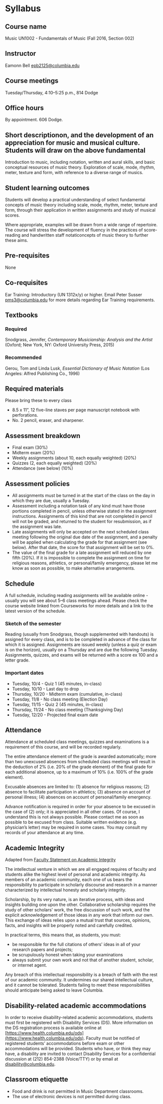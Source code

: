 # Syllabus

## Course name 

Music UN1002 - Fundamentals of Music (Fall 2016, Section 002)

## Instructor

Eamonn Bell <epb2125@columbia.edu>

## Course meetings

Tuesday/Thursday, 4:10–5:25 p.m., 814 Dodge

## Office hours

By appointment. 606 Dodge.

## Short descriptionon, and the development of an appreciation for music and musical culture. Students will draw on the above fundamental 

Introduction to music, including notation, written and aural skills, and basic conceptual resources of music theory. Exploration of scale, mode, rhythm, meter, texture and form, with reference to a diverse range of musics.

## Student learning outcomes

Students will develop a practical understanding of select fundamental concepts of music theory including scale, mode, rhythm, meter, texture and form, through their application in written assignments and study of musical scores. 

Where appropriate, examples will be drawn from a wide range of repertoire. The course will stress the development of fluency in the practices of score-reading and handwritten staff notaticoncepts of music theory to further these aims.

## Pre-requisites

None

## Co-requisites

Ear Training: Introductory (UN 1312x/y) or higher. Email Peter Susser <pms3@columbia.edu> for more details regarding Ear Training requirements.

## Textbooks

### Required

Snodgrass, Jennifer, _Contemporary Musicianship: Analysis and the Artist_ (Oxford; New York, NY: Oxford University Press, 2015)

### Recommended

Gerou, Tom and Linda Lusk, _Essential Dictionary of Music Notation_ (Los Angeles: Alfred Publishing Co., 1996)

## Required materials
Please bring these to every class

* 8.5 x 11”, 12 five-line staves per page manuscript notebook with perforations.
* No. 2 pencil, eraser, and sharpener.

## Assessment breakdown

- Final exam (30%)
- Midterm exam (20%)
- Weekly assignments (about 10, each equally weighted) (20%)
- Quizzes (2, each equally weighted) (20%)
- Attendance (see below) (10%)

## Assessment policies

* All assignments must be turned in at the start of the class on the day in which they are due, usually a Tuesday.
* Assessment including a notation task of any kind must have those portions completed in pencil, unless otherwise stated in the assignment instructions. Assignments of this kind that are not completed in pencil will not be graded, and returned to the student for resubmission, as if the assignment was late.
* Late assignments will only be accepted on the next scheduled class meeting following the original due date of the assignment, and a penalty will be applied when calculating the grade for that assignment (see below). After that date, the score for that assignment will be set to 0%.
* The value of the final grade for a late assignment will reduced by one fifth (20%). If it is impossible to complete the assignment on time for religious reasons, athletics, or personal/family emergency, please let me know as soon as possible, to make alternative arrangements.

## Schedule

A full schedule, including reading assignments will be available online - usually you will see about 5–6 class meetings ahead. Please check the course website linked from Courseworks for more details and a link to the latest version of the schedule.

### Sketch of the semester

Reading (usually from Snodgrass, though supplemented with handouts) is assigned for every class, and is to be completed in advance of the class for which it is assigned. Assignments are issued weekly (unless a quiz or exam is on the horizon), usually on a Thursday and are due the following Tuesday. Assignments, quizzes, and exams will be returned with a score ex 100 and a letter grade. 

### Important dates

- Tuesday, 10/4 - Quiz 1 (45 minutes, in-class)
- Tuesday, 10/10 - Last day to drop
- Thursday, 10/20 - Midterm exam (cumulative, in-class)
- Tuesday, 11/8 - No class meeting (Election Day)
- Tuesday, 11/15 - Quiz 2 (45 minutes, in-class)
- Thursday, 11/24 - No class meeting (Thanksgiving Day)
- Tuesday, 12/20 - Projected final exam date

## Attendance

Attendance at scheduled class meetings, quizzes and examinations is a requirement of this course, and will be recorded regularly. 

The entire attendance element of the grade is awarded automatically; more than two unexcused absences from scheduled class meetings will result in the deduction of 2% (i.e. 20% of the grade element) of the final grade for each additional absence, up to a maximum of 10% (i.e. 100% of the grade element).

Excusable absences are limited to: (1) absence for religious reasons; (2) absence to facilitate participation in athletics; (3) absence on account of personal illness; (4) absences on account of personal/family emergency.

Advance notification is required in order for your absence to be excused in the case of (2) only; it is appreciated in all other cases. Of course, I understand this is not always possible. Please contact me as soon as possible to be excused from class. Suitable written evidence (e.g. physician’s letter) may be required in some cases. You may consult my records of your attendance at any time. 

## Academic Integrity
Adapted from [Faculty Statement on Academic Integrity](https://www.college.columbia.edu/academics/integrity-statement)

The intellectual venture in which we are all engaged requires of faculty and students alike the highest level of personal and academic integrity. As members of an academic community, each one of us bears the responsibility to participate in scholarly discourse and research in a manner characterized by intellectual honesty and scholarly integrity.

Scholarship, by its very nature, is an iterative process, with ideas and insights building one upon the other. Collaborative scholarship requires the study of other scholars' work, the free discussion of such work, and the explicit acknowledgement of those ideas in any work that inform our own. This exchange of ideas relies upon a mutual trust that sources, opinions, facts, and insights will be properly noted and carefully credited.

In practical terms, this means that, as students, you must:

* be responsible for the full citations of others' ideas in all of your research papers and projects;
* be scrupulously honest when taking your examinations
* always submit your own work and not that of another student, scholar, or internet agent.

Any breach of this intellectual responsibility is a breach of faith with the rest of our academic community. It undermines our shared intellectual culture, and it cannot be tolerated. Students failing to meet these responsibilities should anticipate being asked to leave Columbia.

## Disability-related academic accommodations

In order to receive disability-related academic accommodations, students must first be registered with Disability Services (DS). More information on the DS registration process is available online at [https://www.health.columbia.edu/ods](https://www.health.columbia.edu/ods). Faculty must be notified of registered students’ accommodations before exam or other accommodations will be provided. Students who have, or think they may have, a disability are invited to contact Disability Services for a confidential discussion at (212) 854-2388 (Voice/TTY) or by email at <disability@columbia.edu>.

## Classroom etiquette

* Food and drink is not permitted in Music Department classrooms.
* The use of electronic devices is not permitted during class.